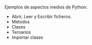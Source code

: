 Ejemplos de aspectos medios de Python.

* Abrir, Leer y Escribir ficheros.
* Metodos
* Clases
* Ternarios
* Importar clases
